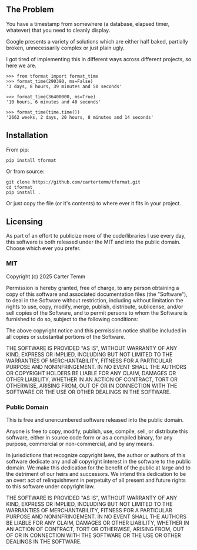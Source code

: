 ## The Problem

You have a timestamp from somewhere (a database, elapsed timer, whatever) that you need to cleanly display.

Google presents a variety of solutions which are either half baked, partially broken, unnecessarily complex or just plain ugly.

I got tired of implementing this in different ways across different projects, so here we are.

```
>>> from tformat import format_time
>>> format_time(290390, ms=False)
'3 days, 8 hours, 39 minutes and 50 seconds'

>>> format_time(36400000, ms=True)
'10 hours, 6 minutes and 40 seconds'

>>> format_time(time.time())
'2662 weeks, 2 days, 20 hours, 8 minutes and 14 seconds'
```

## Installation

From pip:
```
pip install tformat
```
Or from source:
```
git clone https://github.com/cartertemm/tformat.git
cd tformat
pip install .
```

Or just copy the file (or it's contents) to where ever it fits in your project.

## Licensing

As part of an effort to publicize more of the code/libraries I use every day, this software is both released under the MIT and into the public domain. Choose which ever you prefer.

### MIT

Copyright (c) 2025 Carter Temm

Permission is hereby granted, free of charge, to any person obtaining a copy
of this software and associated documentation files (the "Software"), to deal
in the Software without restriction, including without limitation the rights
to use, copy, modify, merge, publish, distribute, sublicense, and/or sell
copies of the Software, and to permit persons to whom the Software is
furnished to do so, subject to the following conditions:

The above copyright notice and this permission notice shall be included in all
copies or substantial portions of the Software.

THE SOFTWARE IS PROVIDED "AS IS", WITHOUT WARRANTY OF ANY KIND, EXPRESS OR
IMPLIED, INCLUDING BUT NOT LIMITED TO THE WARRANTIES OF MERCHANTABILITY,
FITNESS FOR A PARTICULAR PURPOSE AND NONINFRINGEMENT. IN NO EVENT SHALL THE
AUTHORS OR COPYRIGHT HOLDERS BE LIABLE FOR ANY CLAIM, DAMAGES OR OTHER
LIABILITY, WHETHER IN AN ACTION OF CONTRACT, TORT OR OTHERWISE, ARISING FROM,
OUT OF OR IN CONNECTION WITH THE SOFTWARE OR THE USE OR OTHER DEALINGS IN THE
SOFTWARE.

### Public Domain

This is free and unencumbered software released into the public domain.

Anyone is free to copy, modify, publish, use, compile, sell, or
distribute this software, either in source code form or as a compiled
binary, for any purpose, commercial or non-commercial, and by any
means.

In jurisdictions that recognize copyright laws, the author or authors
of this software dedicate any and all copyright interest in the
software to the public domain. We make this dedication for the benefit
of the public at large and to the detriment of our heirs and
successors. We intend this dedication to be an overt act of
relinquishment in perpetuity of all present and future rights to this
software under copyright law.

THE SOFTWARE IS PROVIDED "AS IS", WITHOUT WARRANTY OF ANY KIND,
EXPRESS OR IMPLIED, INCLUDING BUT NOT LIMITED TO THE WARRANTIES OF
MERCHANTABILITY, FITNESS FOR A PARTICULAR PURPOSE AND NONINFRINGEMENT.
IN NO EVENT SHALL THE AUTHORS BE LIABLE FOR ANY CLAIM, DAMAGES OR
OTHER LIABILITY, WHETHER IN AN ACTION OF CONTRACT, TORT OR OTHERWISE,
ARISING FROM, OUT OF OR IN CONNECTION WITH THE SOFTWARE OR THE USE OR
OTHER DEALINGS IN THE SOFTWARE.
